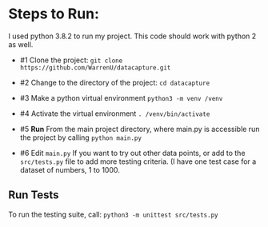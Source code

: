 # Steps to Run:
I used python 3.8.2 to run my project. This code should work with python 2 as well.

 - #1 Clone the project:
`git clone https://github.com/WarrenU/datacapture.git`

 - #2
Change to the directory of the project:
`cd datacapture`

 - #3 Make a python virtual environment
`python3 -m venv /venv`

- #4
Activate the virtual environment
`. /venv/bin/activate`

 - #5 **Run** From the main project directory, where main.py is accessible run the project by calling
`python main.py`

 - #6 Edit `main.py` If you want to try out other data points, or add to the `src/tests.py` file to add more testing criteria. (I have one test case for a dataset of numbers, 1 to 1000.

## Run Tests
To run the testing suite, call:
`python3 -m unittest src/tests.py`